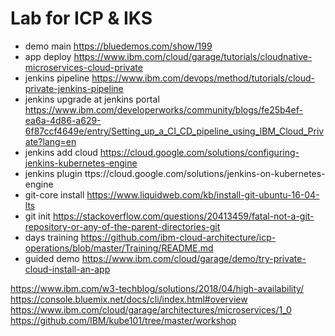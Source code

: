 # Lab for ICP & IKS

- demo main	https://bluedemos.com/show/199
- app deploy	https://www.ibm.com/cloud/garage/tutorials/cloudnative-microservices-cloud-private
- jenkins pipeline  https://www.ibm.com/devops/method/tutorials/cloud-private-jenkins-pipeline 
- jenkins upgrade at jenkins portal https://www.ibm.com/developerworks/community/blogs/fe25b4ef-ea6a-4d86-a629-6f87ccf4649e/entry/Setting_up_a_CI_CD_pipeline_using_IBM_Cloud_Private?lang=en
- jenkins add cloud	https://cloud.google.com/solutions/configuring-jenkins-kubernetes-engine
- jenkins plugin	ttps://cloud.google.com/solutions/jenkins-on-kubernetes-engine
- git-core install	https://www.liquidweb.com/kb/install-git-ubuntu-16-04-lts
- git init	https://stackoverflow.com/questions/20413459/fatal-not-a-git-repository-or-any-of-the-parent-directories-git
- days training	https://github.com/ibm-cloud-architecture/icp-operations/blob/master/Training/README.md
- guided demo	https://www.ibm.com/cloud/garage/demo/try-private-cloud-install-an-app

https://www.ibm.com/w3-techblog/solutions/2018/04/high-availability/  
https://console.bluemix.net/docs/cli/index.html#overview  
https://www.ibm.com/cloud/garage/architectures/microservices/1_0  
https://github.com/IBM/kube101/tree/master/workshop  